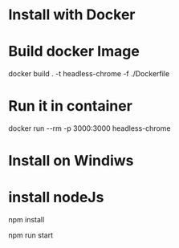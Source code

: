 # Install with Docker
# Build docker Image

docker build . -t headless-chrome -f ./Dockerfile 

# Run it in container

docker run --rm -p 3000:3000 headless-chrome



# Install on Windiws

# install nodeJs
npm install

npm run start

